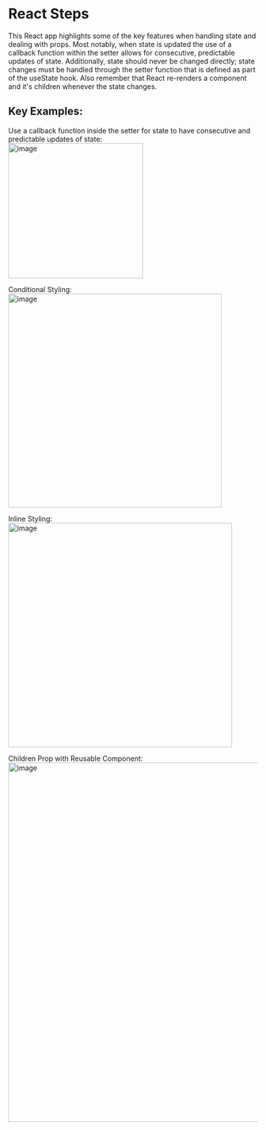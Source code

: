 # React Steps

This React app highlights some of the key features when handling state and dealing with props. Most notably, when state is updated the use of a callback function within the setter allows for consecutive, predictable updates of state. Additionally, state should never be changed directly; state changes must be handled through the setter function that is defined as part of the useState hook. Also remember that React re-renders a component and it's children whenever the state changes.

## Key Examples:
Use a callback function inside the setter for state to have consecutive and predictable updates of state:
<br/>
<img width="272" alt="image" src="https://github.com/wbdvlpmnt/React_steps/assets/139825457/d3aec8b7-5aff-4d2d-bad6-e92f4c77d935">

Conditional Styling:
<br/>
<img width="431" alt="image" src="https://github.com/wbdvlpmnt/React_steps/assets/139825457/9905083d-0ec4-405e-aaef-69b2ac221ebe">

Inline Styling:
<br/>
<img width="452" alt="image" src="https://github.com/wbdvlpmnt/React_steps/assets/139825457/f66fd77b-ae41-4f2e-a175-4e8fd7c02767">

Children Prop with Reusable Component:
<br/>
<img width="724" alt="image" src="https://github.com/wbdvlpmnt/React_steps/assets/139825457/f95f4053-2796-4724-82a5-2a962a24495e">

